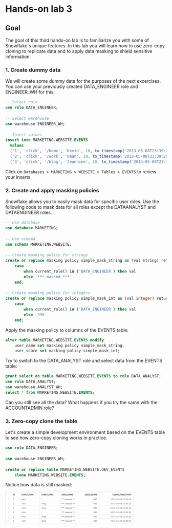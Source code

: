 # Hands-on lab 3

## Goal
The goal of this third hands-on lab is to familiarize you with some of Snowflake's unique features. In this lab you will learn how to use zero-copy cloning to replicate data and to apply data masking to shield sensitive information.

### 1. Create dummy data
We will create some dummy data for the purposes of the next excercises. You can use your previously created DATA_ENGINEER role and ENGINEER_WH for this:

```sql
-- Select role
use role DATA_ENGINEER;

-- Select warehouse
use warehouse ENGINEER_WH;

-- Insert values
insert into MARKETING.WEBSITE.EVENTS
  values
  ('1', 'click', '/home', 'Kevin', 10, to_timestamp('2013-05-08T23:39:20.123')),
  ('2', 'click', '/work', 'Daan', 10, to_timestamp('2013-05-08T23:39:20.123')),
  ('3', 'click', '/blog', 'Jeannine', 10, to_timestamp('2013-05-08T23:39:20.123'));
```

Click on `Databases > MARKETING > WEBSITE > Tables > EVENTS` to review your inserts.

### 2. Create and apply masking policies
Snowflake allows you to easily mask data for specific user roles. Use the following code to mask data for all roles except the DATAANALYST and DATAENGINEER roles.


```sql
-- Use database
use database MARKETING;

-- Use schema
use schema MARKETING.WEBSITE;

-- Create masking policy for strings
create or replace masking policy simple_mask_string as (val string) returns string ->
    case
        when current_role() in ('DATA_ENGINEER') then val
        else '*** masked ***'
    end;
  
-- Create masking policy for integers
create or replace masking policy simple_mask_int as (val integer) returns integer ->
    case
        when current_role() in ('DATA_ENGINEER') then val
        else -999
    end;
```

Apply the masking policy to columns of the EVENTS table:

```sql
alter table MARKETING.WEBSITE.EVENTS modify
    user_name set masking policy simple_mask_string,
    user_score set masking policy simple_mask_int;
```

Try to switch to the DATA_ANALYST role and select data from the EVENTS table:

```sql
grant select on table MARKETING.WEBSITE.EVENTS to role DATA_ANALYST;
use role DATA_ANALYST;
use warehouse ANALYST_WH;
select * from MARKETING.WEBSITE.EVENTS;    
```

Can you still see all the data? What happens if you try the same with the ACCOUNTADMIN role?

### 3. Zero-copy clone the table
Let's create a simple development environment based on the EVENTS table to see how zero-copy cloning works in practice.

```sql
use role DATA_ENGINEER;

use warehouse ENGINEER_WH;

create or replace table MARKETING.WEBSITE.DEV_EVENTS
    clone MARKETING.WEBSITE.EVENTS;
```

Notice how data is still masked:

<img src="https://github.com/foprel/snowflake-101-training/blob/main/images/zero-copy-clone.png" width="400">


